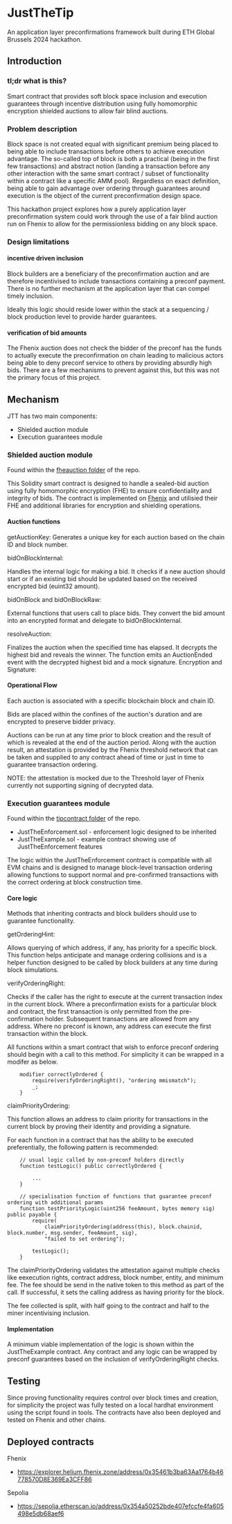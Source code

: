 # JustTheTip 

An application layer preconfirmations framework built during ETH Global Brussels 2024 hackathon.

## Introduction

### tl;dr what is this?

Smart contract that provides soft block space inclusion and execution guarantees through incentive distribution using fully homomorphic encryption shielded auctions to allow fair blind auctions.

### Problem description

Block space is not created equal with significant premium being placed to being able to include transactions before others to achieve execution advantage. The so-called top of block is both a practical (being in the first few transactions) and abstract notion (landing a transaction before any other interaction with the same smart contract / subset of functionality within a contract like a specific AMM pool). Regardless on exact definition, being able to gain advantage over ordering through guarantees around execution is the object of the current preconfirmation design space. 

This hackathon project explores how a purely application layer preconfirmation system could work through the use of a fair blind auction run on Fhenix to allow for the permissionless bidding on any block space.

### Design limitations

#### incentive driven inclusion

Block builders are a beneficiary of the preconfirmation auction and are therefore incentivised to include transactions containing a preconf payment. There is no further mechanism at the application layer that can compel timely inclusion.

Ideally this logic should reside lower within the stack at a sequencing / block production level to provide harder guarantees.

#### verification of bid amounts

The Fhenix auction does not check the bidder of the preconf has the funds to actually execute the preconfirmation on chain leading to malicious actors being able to deny preconf service to others by providing absurdly high bids. There are a few mechanisms to prevent against this, but this was not the primary focus of this project.

## Mechanism

JTT has two main components:

* Shielded auction module
* Execution guarantees module

### Shielded auction module

Found within the [fheauction folder](https://github.com/konradstrachan/ethcc24/tree/main/fheauction) of the repo.

This Solidity smart contract is designed to handle a sealed-bid auction using fully homomorphic encryption (FHE) to ensure confidentiality and integrity of bids. The contract is implemented on [Fhenix](https://www.fhenix.io/) and utilisied their FHE and additional libraries for encryption and shielding operations.

#### Auction functions

getAuctionKey: Generates a unique key for each auction based on the chain ID and block number.

bidOnBlockInternal:

Handles the internal logic for making a bid. It checks if a new auction should start or if an existing bid should be updated based on the received encrypted bid (euint32 amount).

bidOnBlock and bidOnBlockRaw:

External functions that users call to place bids. They convert the bid amount into an encrypted format and delegate to bidOnBlockInternal.

resolveAuction:

Finalizes the auction when the specified time has elapsed. It decrypts the highest bid and reveals the winner. The function emits an AuctionEnded event with the decrypted highest bid and a mock signature.
Encryption and Signature:

#### Operational Flow

Each auction is associated with a specific blockchain block and chain ID.

Bids are placed within the confines of the auction's duration and are encrypted to preserve bidder privacy.

Auctions can be run at any time prior to block creation and the result of which is revealed at the end of the auction period. Along with the auction result, an attestation is provided by the Fhenix threshold network that can be taken and supplied to any contract ahead of time or just in time to guarantee transaction ordering.

NOTE: the attestation is mocked due to the Threshold layer of Fhenix currently not supporting signing of decrypted data.

### Execution guarantees module

Found within the [tipcontract folder](https://github.com/konradstrachan/ethcc24/tree/main/tipcontract) of the repo.

* JustTheEnforcement.sol - enforcement logic designed to be inherited
* JustTheExample.sol - example contract showing use of JustTheEnforcement features

The logic within the JustTheEnforcement contract is compatible with all EVM chains and is designed to manage block-level transaction ordering allowing functions to support normal and pre-confirmed transactions with the correct ordering at block construction time.

#### Core logic

Methods that inheriting contracts and block builders should use to guarantee functionality.

getOrderingHint: 

Allows querying of which address, if any, has priority for a specific block. This function helps anticipate and manage ordering collisions and is a helper function designed to be called by block builders at any time during block simulations.

verifyOrderingRight:

Checks if the caller has the right to execute at the current transaction index in the current block. Where a preconfirmation exists for a particular block and contract, the first transaction is only permitted from the pre-confirmation holder. Subsequent transactions are allowed from any address. Where no preconf is known, any address can execute the first transaction within the block.

All functions within a smart contract that wish to enforce preconf ordering should begin with a call to this method. For simplicity it can be wrapped in a modifer as below.

```
    modifier correctlyOrdered {
        require(verifyOrderingRight(), "ordering mmismatch");
        _;
    }
```

claimPriorityOrdering:

This function allows an address to claim priority for transactions in the current block by proving their identity and providing a signature.

For each function in a contract that has the ability to be executed preferentially, the following pattern is recommended:

```
    // usual logic called by non-preconf holders directly
    function testLogic() public correctlyOrdered {
        
        ...
    }

    // specialisation function of functions that guarantee preconf ordering with additional params
    function testPriorityLogic(uint256 feeAmount, bytes memory sig) public payable {
        require(
            claimPriorityOrdering(address(this), block.chainid, block.number, msg.sender, feeAmount, sig),
            "failed to set ordering");
        
        testLogic();
    }
```

The claimPriorityOrdering validates the attestation against multiple checks like eexecution rights, contract address, block number, entity, and minimum fee. The fee should be send in the native token to this method as part of the call. If successful, it sets the calling address as having priority for the block.

The fee collected is split, with half going to the contract and half to the miner incentivising inclusion.

#### Implementation

A minimum viable implementation of the logic is shown within the JustTheExample contract. Any contract and any logic can be wrapped by preconf guarantees based on the inclusion of verifyOrderingRight checks.


## Testing

Since proving functionality requires control over block times and creation, for simplicity the project was fully tested on a local hardhat environment using the script found in tools. The contracts have also been deployed and tested on Fhenix and other chains.

## Deployed contracts

Fhenix

* https://explorer.helium.fhenix.zone/address/0x35461b3ba63Aa1764b46778570D8E369Ea3CFF86

Sepolia

* https://sepolia.etherscan.io/address/0x354a50252bde407efccfe4fa605498e5db68aef6